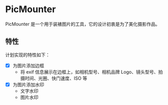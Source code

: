 # PicMounter

PicMounter 是一个用于装裱图片的工具，它的设计初衷是为了美化摄影作品。

## 特性

计划实现的特性如下：

- [x] 为图片添加边框
  - 将 exif 信息展示在边框上，如相机型号、相机品牌 Logo、镜头型号、拍摄时间、光圈、快门速度、ISO 等
- [x] 为图片添加水印
  - 文字水印
  - 图片水印
